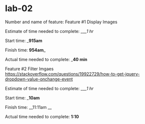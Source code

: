 # lab-02

Number and name of feature: Feature #1 Display Images

Estimate of time needed to complete: ____1 hr_

Start time: ___915am__

Finish time: __954am___

Actual time needed to complete: ___40 min__

Feature #2 Filter Imgaes
https://stackoverflow.com/questions/19922729/how-to-get-jquery-dropdown-value-onchange-event

Estimate of time needed to complete: ____1 hr_

Start time: ___10am__

Finish time: __11:11am __

Actual time needed to complete: __1:10__